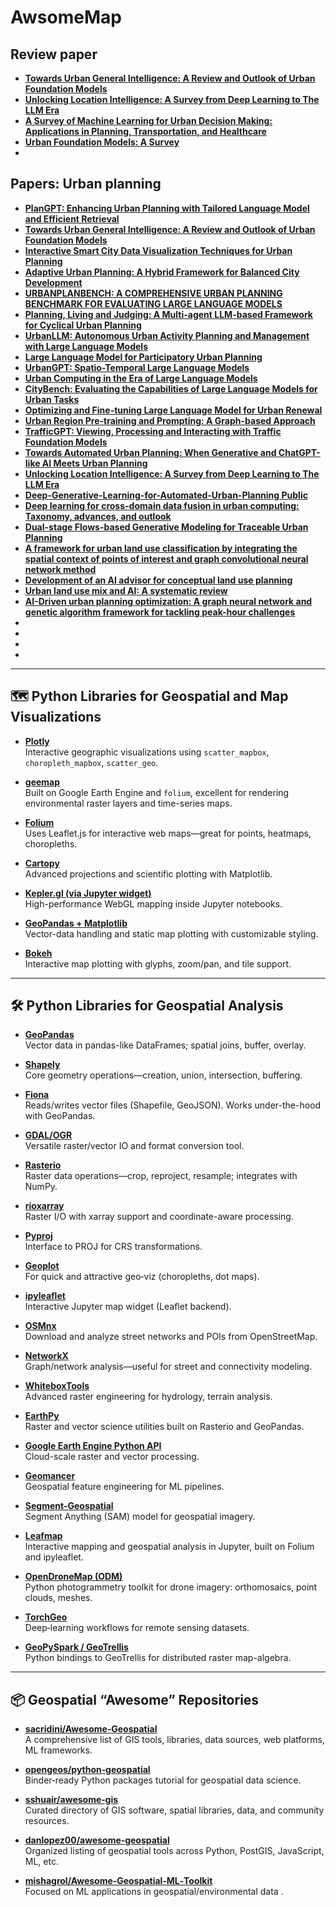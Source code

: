 # AwsomeMap
## Review paper
- **[Towards Urban General Intelligence: A Review and Outlook of Urban Foundation Models](https://arxiv.org/pdf/2402.01749)**
- **[Unlocking Location Intelligence: A Survey from Deep Learning to The LLM Era](https://arxiv.org/pdf/2505.09651)**
- **[A Survey of Machine Learning for Urban Decision Making: Applications in Planning, Transportation, and Healthcare](https://dl.acm.org/doi/pdf/10.1145/3695986)**
- **[Urban Foundation Models: A Survey](https://dl.acm.org/doi/10.1145/3637528.3671453)**
- 
## Papers: Urban planning


- **[PlanGPT: Enhancing Urban Planning with Tailored Language Model and Efficient Retrieval](https://arxiv.org/pdf/2402.19273)**
- **[Towards Urban General Intelligence: A Review and Outlook of Urban Foundation Models](https://arxiv.org/pdf/2402.01749)**
- **[Interactive Smart City Data Visualization Techniques for Urban Planning](https://www.researchgate.net/profile/Yongjie-Li-6/publication/389324618_Interactive_Smart_City_Data_Visualization_Techniques_for_Urban_Planning/links/67bea097207c0c20fa9755fb/Interactive-Smart-City-Data-Visualization-Techniques-for-Urban-Planning.pdf)**
- **[Adaptive Urban Planning: A Hybrid Framework for Balanced City Development](https://arxiv.org/pdf/2412.15349)**
- **[URBANPLANBENCH: A COMPREHENSIVE URBAN PLANNING BENCHMARK FOR EVALUATING LARGE LANGUAGE MODELS](https://openreview.net/pdf?id=Dl5JaX7zoN)**
- **[Planning, Living and Judging: A Multi-agent LLM-based Framework for Cyclical Urban Planning](https://arxiv.org/pdf/2412.20505)**
- **[UrbanLLM: Autonomous Urban Activity Planning and Management with Large Language Models](https://aclanthology.org/2024.findings-emnlp.98.pdf)**
- **[Large Language Model for Participatory Urban Planning](https://arxiv.org/pdf/2402.17161)**
- **[UrbanGPT: Spatio-Temporal Large Language Models](https://arxiv.org/pdf/2403.00813)**
- **[Urban Computing in the Era of Large Language Models](https://arxiv.org/pdf/2504.02009)**
- **[CityBench: Evaluating the Capabilities of Large Language Models for Urban Tasks](https://arxiv.org/pdf/2406.13945)**
- **[Optimizing and Fine-tuning Large Language Model for Urban Renewal](https://arxiv.org/pdf/2311.15490)**
- **[Urban Region Pre-training and Prompting: A Graph-based Approach](https://arxiv.org/pdf/2408.05920)**
- **[TrafficGPT: Viewing, Processing and Interacting with Traffic Foundation Models](https://arxiv.org/pdf/2309.06719)**
- **[Towards Automated Urban Planning: When Generative and ChatGPT-like AI Meets Urban Planning](https://arxiv.org/pdf/2304.03892)**
- **[Unlocking Location Intelligence: A Survey from Deep Learning to The LLM Era](https://arxiv.org/pdf/2505.09651)**
- **[Deep-Generative-Learning-for-Automated-Urban-Planning Public](https://github.com/wangdongjie100/Deep-Generative-Learning-for-Automated-Urban-Planning)**
- **[Deep learning for cross-domain data fusion in urban computing: Taxonomy, advances, and outlook](https://www.sciencedirect.com/science/article/pii/S1566253524003841)**
- **[Dual-stage Flows-based Generative Modeling for Traceable Urban Planning](https://epubs.siam.org/doi/epdf/10.1137/1.9781611978032.42)**
- **[A framework for urban land use classification by integrating the spatial context of points of interest and graph convolutional neural network method](https://www.sciencedirect.com/science/article/pii/S0198971522000515)**
- **[Development of an AI advisor for conceptual land use planning](https://www.sciencedirect.com/science/article/pii/S026427512300183X)**
- **[Urban land use mix and AI: A systematic review](https://www.researchgate.net/profile/Jose-Carpio-Pinedo/publication/392073777_Urban_land_use_mix_and_AI_A_systematic_review/links/6833c56dbe1b507dce90eeed/Urban-land-use-mix-and-AI-A-systematic-review.pdf#page=21&zoom=100,0,0)**
- **[AI-Driven urban planning optimization: A graph neural network and genetic algorithm framework for tackling peak-hour challenges](https://www.sciencedirect.com/science/article/pii/S2210670725002835#fig0003)**
- **[]()**
- **[]()**
- **[]()**
- **[]()**







---
## 🗺️ Python Libraries for Geospatial and Map Visualizations 

- **[Plotly](https://plotly.com/python/maps/)**  
  Interactive geographic visualizations using `scatter_mapbox`, `choropleth_mapbox`, `scatter_geo`.

- **[geemap](https://geemap.org/)**  
  Built on Google Earth Engine and `folium`, excellent for rendering environmental raster layers and time-series maps.

- **[Folium](https://python-visualization.github.io/folium/)**  
  Uses Leaflet.js for interactive web maps—great for points, heatmaps, choropleths.

- **[Cartopy](https://scitools.org.uk/cartopy/)**  
  Advanced projections and scientific plotting with Matplotlib.

- **[Kepler.gl (via Jupyter widget)](https://docs.kepler.gl/docs/keplergl-jupyter)**  
  High-performance WebGL mapping inside Jupyter notebooks.

- **[GeoPandas + Matplotlib](https://geopandas.org/en/stable/docs/user_guide/mapping.html)**  
  Vector-data handling and static map plotting with customizable styling.

- **[Bokeh](https://docs.bokeh.org)**  
  Interactive map plotting with glyphs, zoom/pan, and tile support.

---

## 🛠️ Python Libraries for Geospatial Analysis

- **[GeoPandas](https://geopandas.org/)**  
  Vector data in pandas-like DataFrames; spatial joins, buffer, overlay.

- **[Shapely](https://shapely.org/)**  
  Core geometry operations—creation, union, intersection, buffering.

- **[Fiona](https://fiona.readthedocs.io/)**  
  Reads/writes vector files (Shapefile, GeoJSON). Works under-the-hood with GeoPandas.

- **[GDAL/OGR](https://gdal.org/)**  
  Versatile raster/vector IO and format conversion tool.

- **[Rasterio](https://rasterio.readthedocs.io/)**  
  Raster data operations—crop, reproject, resample; integrates with NumPy.

- **[rioxarray](https://corteva.github.io/rioxarray/)**  
  Raster I/O with xarray support and coordinate-aware processing.

- **[Pyproj](https://pyproj4.github.io/pyproj/stable/)**  
  Interface to PROJ for CRS transformations.

- **[Geoplot](https://residentmario.github.io/geoplot/)**  
  For quick and attractive geo‑viz (choropleths, dot maps).

- **[ipyleaflet](https://ipyleaflet.readthedocs.io/)**  
  Interactive Jupyter map widget (Leaflet backend).

- **[OSMnx](https://github.com/gboeing/osmnx)**  
  Download and analyze street networks and POIs from OpenStreetMap.

- **[NetworkX](https://networkx.org/)**  
  Graph/network analysis—useful for street and connectivity modeling.

- **[WhiteboxTools](https://github.com/jblindsay/whitebox-tools)**  
  Advanced raster engineering for hydrology, terrain analysis.

- **[EarthPy](https://earthpy.readthedocs.io/)**  
  Raster and vector science utilities built on Rasterio and GeoPandas.

- **[Google Earth Engine Python API](https://developers.google.com/earth-engine/python)**  
  Cloud-scale raster and vector processing.

- **[Geomancer](https://github.com/geomancer-ai/geomancer)**  
  Geospatial feature engineering for ML pipelines.

- **[Segment‑Geospatial](https://github.com/opengeos/segment-geospatial)**  
  Segment Anything (SAM) model for geospatial imagery.

- **[Leafmap](https://github.com/opengeos/leafmap)**  
  Interactive mapping and geospatial analysis in Jupyter, built on Folium and ipyleaflet.

- **[OpenDroneMap (ODM)](https://github.com/OpenDroneMap/ODM)**  
  Python photogrammetry toolkit for drone imagery: orthomosaics, point clouds, meshes.

- **[TorchGeo](https://github.com/microsoft/torchgeo)**  
  Deep‑learning workflows for remote sensing datasets.

- **[GeoPySpark / GeoTrellis](https://github.com/locationtech/geopyspark)**  
  Python bindings to GeoTrellis for distributed raster map-algebra.

---

## 📦 Geospatial “Awesome” Repositories

- **[sacr​idini/Awesome‑Geospatial](https://github.com/sacridini/Awesome-Geospatial)**  
  A comprehensive list of GIS tools, libraries, data sources, web platforms, ML frameworks.

- **[opengeos/python‑geospatial](https://github.com/opengeos/python-geospatial)**  
  Binder‑ready Python packages tutorial for geospatial data science.

- **[sshuair/awesome‑gis](https://github.com/sshuair/awesome-gis)**  
  Curated directory of GIS software, spatial libraries, data, and community resources.

- **[danlopez00/awesome‑geospatial](https://github.com/danlopez00/awesome-geospatial)**  
  Organized listing of geospatial tools across Python, PostGIS, JavaScript, ML, etc.

- **[mishagrol/Awesome‑Geospatial‑ML‑Toolkit](https://github.com/mishagrol/Awesome-Geospatial-ML-Toolkit)**  
  Focused on ML applications in geospatial/environmental data .


